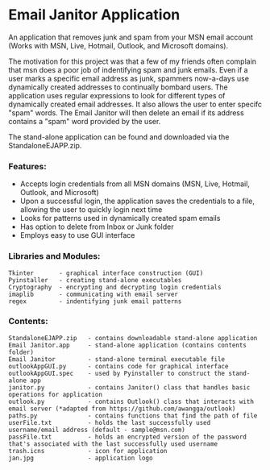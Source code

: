 # Email Janitor Application
An application that removes junk and spam from your MSN email account (Works with MSN, Live, Hotmail, Outlook, and Microsoft domains). 

The motivation for this project was that a few of my friends often complain that msn does a poor job of indentifying 
spam and junk emails. Even if a user marks a specific email address as junk, spammers now-a-days use dynamically created addresses to 
continually bombard users. The application uses regular expressions to look for different types of dynamically created email addresses.
It also allows the user to enter specifc "spam" words. The Email Janitor will then delete an email if its address contains a "spam"
word provided by the user. 

The stand-alone application can be found and downloaded via the StandaloneEJAPP.zip.

### Features:
  - Accepts login credentials from all MSN domains (MSN, Live, Hotmail, Outlook, and Microsoft)
  - Upon a successful login, the application saves the credentials to a file, allowing the user to quickly login next time
  - Looks for patterns used in dynamically created spam emails
  - Has option to delete from Inbox or Junk folder
  - Employs easy to use GUI interface

### Libraries and Modules:
    Tkinter       - graphical interface construction (GUI)
    Pyinstaller   - creating stand-alone executables
    Cryptography  - encrypting and decrypting login credentials 
    imaplib       - communicating with email server
    regex         - indentifying junk email patterns
  
### Contents:
    StandaloneEJAPP.zip   - contains downloadable stand-alone application
    Email Janitor.app     - stand-alone application (contains contents folder)
    Email Janitor         - stand-alone terminal executable file 
    outlookAppGUI.py      - contains code for graphical interface
    outlookAppGUI.spec    - used by Pyinstaller to construct the stand-alone app 
    janitor.py            - contains Janitor() class that handles basic operations for application
    outlook.py            - contains Outlook() class that interacts with email server (*adapted from https://github.com/awangga/outlook)
    paths.py              - contains functions that find the path of file 
    userFile.txt          - holds the last successfully used username/email address (default - sample@msn.com) 
    passFile.txt          - holds an encrypted version of the password that's associated with the last successfully used username
    trash.icns            - icon for application
    jan.jpg               - application logo







